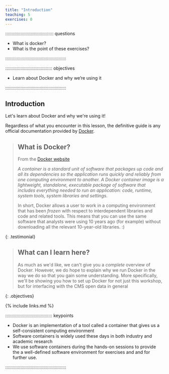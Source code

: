 ```yaml
---
title: "Introduction"
teaching: 5
exercises: 0
---
```


:::::::::::::::::::::::::::::::::::::: questions 

- What is docker?
- What is the point of these exercises?

::::::::::::::::::::::::::::::::::::::::::::::::

::::::::::::::::::::::::::::::::::::: objectives

- Learn about Docker and why we’re using it

::::::::::::::::::::::::::::::::::::::::::::::::

## Introduction

Let's learn about Docker and why we're using it!

Regardless of what you encounter in this lesson, the definitive guide is any 
official documentation provided by [Docker](https://docs.docker.com/guides/).

> ## What is Docker?
>
> From the [Docker website](https://www.docker.com/resources/what-container)
>
> *A container is a standard unit of software that packages up code and all its dependencies so the application runs quickly and reliably from one computing environment to another. A Docker container image is a lightweight, standalone, executable package of software that includes everything needed to run an application: code, runtime, system tools, system libraries and settings.*
>
> In short, Docker allows a user to work in a computing environment that has been *frozen* with respect
> to interdependent libraries and code and related tools. This means that you can use the same software
> that analysts were using 10 years ago (for example) without downloading all the relevant 10-year-old
> libraries. :)
>
{: .testimonial}

> ## What can I learn here?
>
> As much as we'd like, we can't give you a *complete* overview of Docker. However, we do hope to explain
> why we run Docker in the way we do so that you gain some understanding. More specifically, we'll
> be showing you how to set up Docker for not just this workshop, but for interfacing with the 
> CMS open data in general
>
{: .objectives}



{% include links.md %}


::::::::::::::::::::::::::::::::::::: keypoints 

- Docker is an implementation of a tool called a container that gives us a self-consistent computing environment
- Software containers is widely used these days in both industry and academic research
- We use software containers during the hands-on sessions to provide the a well-defined software environment for exercises and and for further use.

::::::::::::::::::::::::::::::::::::::::::::::::
